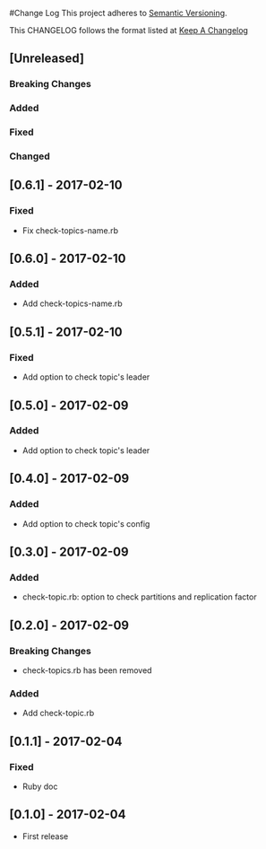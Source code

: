 #Change Log
This project adheres to [Semantic Versioning](http://semver.org/).

This CHANGELOG follows the format listed at [Keep A Changelog](http://keepachangelog.com/)

## [Unreleased]

### Breaking Changes
### Added
### Fixed
### Changed

## [0.6.1] - 2017-02-10

### Fixed
- Fix check-topics-name.rb

## [0.6.0] - 2017-02-10

### Added
- Add check-topics-name.rb

## [0.5.1] - 2017-02-10

### Fixed
- Add option to check topic's leader

## [0.5.0] - 2017-02-09

### Added
- Add option to check topic's leader

## [0.4.0] - 2017-02-09

### Added
- Add option to check topic's config

## [0.3.0] - 2017-02-09

### Added
- check-topic.rb: option to check partitions and replication factor

## [0.2.0] - 2017-02-09

### Breaking Changes
- check-topics.rb has been removed

### Added
- Add check-topic.rb

## [0.1.1] - 2017-02-04

### Fixed
- Ruby doc

## [0.1.0] - 2017-02-04
- First release